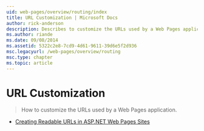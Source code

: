 ```yaml
---
uid: web-pages/overview/routing/index
title: URL Customization | Microsoft Docs
author: rick-anderson
description: Describes to customize the URLs used by a Web Pages application that is built on the ASP.NET Framework.
ms.author: riande
ms.date: 09/08/2014
ms.assetid: 5322c2e8-7cd9-4d61-9611-39d6e5f2d936
msc.legacyurl: /web-pages/overview/routing
msc.type: chapter
ms.topic: article
---
```

# URL Customization

> How to customize the URLs used by a Web Pages application.

- [Creating Readable URLs in ASP.NET Web Pages Sites](creating-readable-urls-in-aspnet-web-pages-sites.md)
